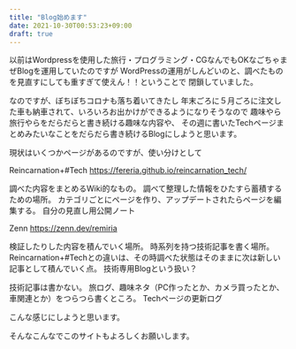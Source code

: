 ```yaml
---
title: "Blog始めます"
date: 2021-10-30T00:53:23+09:00
draft: true
---
```


以前はWordpressを使用した旅行・プログラミング・CGなんでもOKなごちゃまぜBlogを運用していたのですが
WordPressの運用がしんどいのと、調べたものを見直すにしても重すぎて使えん！！ということで
閉鎖していました。

なのですが、ぼちぼちコロナも落ち着いてきたし
年末ごろに５月ごろに注文した車も納車されて、いろいろお出かけができるようになりそうなので
趣味やら旅行やらをだらだらと書き続ける趣味な内容や、
その週に書いたTechページまとめみたいなことをだらだら書き続けるBlogにしようと思います。

現状はいくつかページがあるのですが、使い分けとして

Reincarnation+#Tech
https://fereria.github.io/reincarnation_tech/

調べた内容をまとめるWiki的なもの。
調べて整理した情報をひたすら蓄積するための場所。
カテゴリごとにページを作り、アップデートされたらページを編集する。
自分の見直し用公開ノート

Zenn
https://zenn.dev/remiria

検証したりした内容を積んでいく場所。
時系列を持つ技術記事を書く場所。
Reincarnation+#Techとの違いは、その時調べた状態はそのままに次は新しい記事として積んでいく点。
技術専用Blogという扱い？

技術記事は書かない。
旅ログ、趣味ネタ（PC作ったとか、カメラ買ったとか、車関連とか）をつらつら書くところ。
Techページの更新ログ

こんな感じにしようと思います。

そんなこんなでこのサイトもよろしくお願いします。